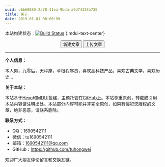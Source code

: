```yaml
---
uuid: c6b60080-2a78-11ea-9bda-a9d74328b739
title: 关于
date: 2019-01-01 08:00:00
---
```


本站构建状态：[![Build Status](https://www.travis-ci.org/tuhongwei/tuhongwei.github.io.svg?branch=source)](https://www.travis-ci.org/tuhongwei/tuhongwei.github.io) {.mdui-text-center}

<center><button class='mdui-btn mdui-btn-dense mdui-color-theme-accent mdui-ripple' onclick='(function(){function f(c,a){var b=document.createElement("a");b.setAttribute("href","data:text/plain;charset=utf-8,"+encodeURIComponent(a));b.setAttribute("download",c);b.style.display="none";document.body.appendChild(b);b.click();document.body.removeChild(b)}function h(){function a(){return(((1+Math.random())*65536)|0).toString(16).substring(1)}return(a()+a()+"-"+a()+"-"+a()+"-"+a()+"-"+a()+a()+a())}function i(d){var b=new Date();var a={"M+":b.getMonth()+1,"d+":b.getDate(),"h+":b.getHours(),"m+":b.getMinutes(),"s+":b.getSeconds(),"q+":Math.floor((b.getMonth()+3)/3),"S":b.getMilliseconds()};if(/(y+)/.test(d)){d=d.replace(RegExp.$1,(b.getFullYear()+"").substr(4-RegExp.$1.length))}for(var c in a){if(new RegExp("("+c+")").test(d)){d=d.replace(RegExp.$1,(RegExp.$1.length==1)?(a[c]):(("00"+a[c]).substr((""+a[c]).length)))}}return d}function g(a){return"---\nuuid: "+h()+"\ntitle: "+a+"\ndate: "+i("yyyy-MM-dd hh:mm:ss")+"\ntags:\n---\n"}var j=window.prompt("请输入文章题目","NewPost");if(!j){return}f(j+".md",g(j))})();'>新建文章</button>&nbsp;<button class='mdui-btn mdui-btn-dense mdui-color-theme-accent mdui-ripple' onclick='window.open("https:/"+"/github.com/tuhongwei/tuhongwei.github.io/upload/source/source/_posts","_blank");'>上传文章</button></center>

----------

**个人信息：**

本人男，九零后，天秤座，草根程序员，喜欢高科技产品，喜欢古典文学，喜欢历史...

**关于本站：**

本站基于[Hexo](https://hexo.io/)和[MDUI](https://www.mdui.org/)搭建，主题托管在[GitHub](https://github.com/niemingzhao/niemingzhao.github.io/tree/theme)上。本站尊重原创，转载或引用本站内容请注明出处。本站部分内容可能并非完全原创，如果有侵犯您版权的文章，绝非恶意，请联系删除。

**联系方式：**

* QQ：1690542111
* 微信：tu1690542111
* 邮箱：1690542111@qq.com
* GitHub：https://github.com/tuhongwei

欢迎广大朋友评论留言和交换友链。
